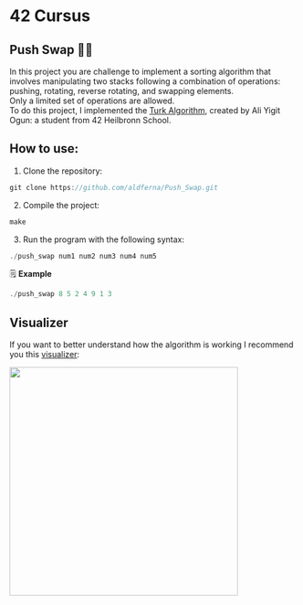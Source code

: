 # 42 Cursus

## Push Swap 🏄‍♀️
In this project you are challenge to implement a sorting algorithm that involves manipulating two stacks following a combination of operations: pushing, rotating, reverse rotating, and swapping elements.  
Only a limited set of operations are allowed.  
To do this project, I implemented the [Turk Algorithm](https://medium.com/@ayogun/push-swap-c1f5d2d41e97), created by Ali Yigit Ogun: a student from 42 Heilbronn School.  

## How to use:

1. Clone the repository:
```c
git clone https://github.com/aldferna/Push_Swap.git
```
2. Compile the project:
```c
make
```
3. Run the program with the following syntax:
```c
./push_swap num1 num2 num3 num4 num5
```

🗒 **Example**
```c
./push_swap 8 5 2 4 9 1 3
```

## Visualizer
If you want to better understand how the algorithm is working I recommend you this [visualizer](https://github.com/o-reo/push_swap_visualizer):  

<p float="left">
  <img src="https://camo.githubusercontent.com/2dd938af11d26d77728c954b4eab035200733dfa6506bc007584274bb2d2e985/68747470733a2f2f692e696d6775722e636f6d2f7a7163735a66592e706e67" width="400" />
</p>



